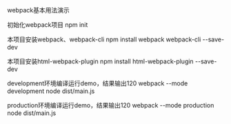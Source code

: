 webpack基本用法演示

初始化webpack项目
npm init

本项目安装webpack、webpack-cli
npm install webpack webpack-cli --save-dev

本项目安装html-webpack-plugin
npm install html-webpack-plugin --save-dev

development环境编译运行demo，结果输出120
webpack --mode development
node dist/main.js

production环境编译运行demo，结果输出120
webpack --mode production
node dist/main.js
